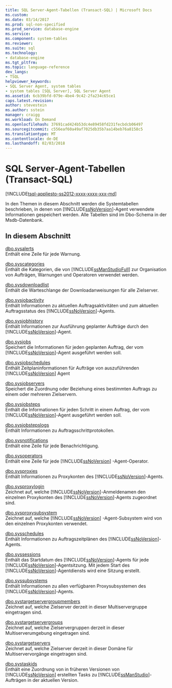```yaml
---
title: SQL Server-Agent-Tabellen (Transact-SQL) | Microsoft Docs
ms.custom: 
ms.date: 03/14/2017
ms.prod: sql-non-specified
ms.prod_service: database-engine
ms.service: 
ms.component: system-tables
ms.reviewer: 
ms.suite: sql
ms.technology:
- database-engine
ms.tgt_pltfrm: 
ms.topic: language-reference
dev_langs:
- TSQL
helpviewer_keywords:
- SQL Server Agent, system tables
- system tables [SQL Server], SQL Server Agent
ms.assetid: 6cb39bfd-079e-4be4-9c42-2fa234c65ce1
caps.latest.revision: 
author: stevestein
ms.author: sstein
manager: craigg
ms.workload: On Demand
ms.openlocfilehash: 37691cad424b53dc4e89458fd231fecbdcb06497
ms.sourcegitcommit: c556eaf60a49af7025db35b7aa14beb76a8158c5
ms.translationtype: MT
ms.contentlocale: de-DE
ms.lasthandoff: 02/03/2018
---
```

# <a name="sql-server-agent-tables-transact-sql"></a>SQL Server-Agent-Tabellen (Transact-SQL)
[!INCLUDE[tsql-appliesto-ss2012-xxxx-xxxx-xxx-md](../../includes/tsql-appliesto-ss2012-xxxx-xxxx-xxx-md.md)]

  In den Themen in diesem Abschnitt werden die Systemtabellen beschrieben, in denen von [!INCLUDE[ssNoVersion](../../includes/ssnoversion-md.md)]-Agent verwendete Informationen gespeichert werden. Alle Tabellen sind im Dbo-Schema in der Msdb-Datenbank.  
  
## <a name="in-this-section"></a>In diesem Abschnitt  
 [dbo.sysalerts](../../relational-databases/system-tables/dbo-sysalerts-transact-sql.md)  
 Enthält eine Zeile für jede Warnung.  
  
 [dbo.syscategories](../../relational-databases/system-tables/dbo-syscategories-transact-sql.md)  
 Enthält die Kategorien, die von [!INCLUDE[ssManStudioFull](../../includes/ssmanstudiofull-md.md)] zur Organisation von Aufträgen, Warnungen und Operatoren verwendet werden.  
  
 [dbo.sysdownloadlist](../../relational-databases/system-tables/dbo-sysdownloadlist-transact-sql.md)  
 Enthält die Warteschlange der Downloadanweisungen für alle Zielserver.  
  
 [dbo.sysjobactivity](../../relational-databases/system-tables/dbo-sysjobactivity-transact-sql.md)  
 Enthält Informationen zu aktuellen Auftragsaktivitäten und zum aktuellen Auftragsstatus des [!INCLUDE[ssNoVersion](../../includes/ssnoversion-md.md)]-Agents.  
  
 [dbo.sysjobhistory](../../relational-databases/system-tables/dbo-sysjobhistory-transact-sql.md)  
 Enthält Informationen zur Ausführung geplanter Aufträge durch den [!INCLUDE[ssNoVersion](../../includes/ssnoversion-md.md)]-Agent.  
  
 [dbo.sysjobs](../../relational-databases/system-tables/dbo-sysjobs-transact-sql.md)  
 Speichert die Informationen für jeden geplanten Auftrag, der vom [!INCLUDE[ssNoVersion](../../includes/ssnoversion-md.md)]-Agent ausgeführt werden soll.  
  
 [dbo.sysjobschedules](../../relational-databases/system-tables/dbo-sysjobschedules-transact-sql.md)  
 Enthält Zeitplaninformationen für Aufträge von auszuführenden [!INCLUDE[ssNoVersion](../../includes/ssnoversion-md.md)] Agent  
  
 [dbo.sysjobservers](../../relational-databases/system-tables/dbo-sysjobservers-transact-sql.md)  
 Speichert die Zuordnung oder Beziehung eines bestimmten Auftrags zu einem oder mehreren Zielservern.  
  
 [dbo.sysjobsteps](../../relational-databases/system-tables/dbo-sysjobsteps-transact-sql.md)  
 Enthält die Informationen für jeden Schritt in einem Auftrag, der vom [!INCLUDE[ssNoVersion](../../includes/ssnoversion-md.md)]-Agent ausgeführt werden soll.  
  
 [dbo.sysjobstepslogs](../../relational-databases/system-tables/dbo-sysjobstepslogs-transact-sql.md)  
 Enthält Informationen zu Auftragsschrittprotokollen.  
  
 [dbo.sysnotifications](../../relational-databases/system-tables/dbo-sysnotifications-transact-sql.md)  
 Enthält eine Zeile für jede Benachrichtigung.  
  
 [dbo.sysoperators](../../relational-databases/system-tables/dbo-sysoperators-transact-sql.md)  
 Enthält eine Zeile für jede [!INCLUDE[ssNoVersion](../../includes/ssnoversion-md.md)] -Agent-Operator.  
  
 [dbo.sysproxies](../../relational-databases/system-tables/dbo-sysproxies-transact-sql.md)  
 Enthält Informationen zu Proxykonten des [!INCLUDE[ssNoVersion](../../includes/ssnoversion-md.md)]-Agents.  
  
 [dbo.sysproxylogin](../../relational-databases/system-tables/dbo-sysproxylogin-transact-sql.md)  
 Zeichnet auf, welche [!INCLUDE[ssNoVersion](../../includes/ssnoversion-md.md)]-Anmeldenamen den einzelnen Proxykonten des [!INCLUDE[ssNoVersion](../../includes/ssnoversion-md.md)]-Agents zugeordnet sind.  
  
 [dbo.sysproxysubsystem](../../relational-databases/system-tables/dbo-sysproxysubsystem-transact-sql.md)  
 Zeichnet auf, welche [!INCLUDE[ssNoVersion](../../includes/ssnoversion-md.md)] -Agent-Subsystem wird von den einzelnen Proxykonten verwendet.  
  
 [dbo.sysschedules](../../relational-databases/system-tables/dbo-sysschedules-transact-sql.md)  
 Enthält Informationen zu Auftragszeitplänen des [!INCLUDE[ssNoVersion](../../includes/ssnoversion-md.md)]-Agents.  
  
 [dbo.syssessions](../../relational-databases/system-tables/dbo-syssessions-transact-sql.md)  
 Enthält das Startdatum des [!INCLUDE[ssNoVersion](../../includes/ssnoversion-md.md)]-Agents für jede [!INCLUDE[ssNoVersion](../../includes/ssnoversion-md.md)]-Agentsitzung. Mit jedem Start des [!INCLUDE[ssNoVersion](../../includes/ssnoversion-md.md)]-Agentdiensts wird eine Sitzung erstellt.  
  
 [dbo.syssubsystems](../../relational-databases/system-tables/dbo-sysproxysubsystem-transact-sql.md)  
 Enthält Informationen zu allen verfügbaren Proxysubsystemen des [!INCLUDE[ssNoVersion](../../includes/ssnoversion-md.md)]-Agents.  
  
 [dbo.systargetservergroupmembers](../../relational-databases/system-tables/dbo-systargetservergroupmembers-transact-sql.md)  
 Zeichnet auf, welche Zielserver derzeit in dieser Multiservergruppe eingetragen sind.  
  
 [dbo.systargetservergroups](../../relational-databases/system-tables/dbo-systargetservergroups-transact-sql.md)  
 Zeichnet auf, welche Zielservergruppen derzeit in dieser Multiserverumgebung eingetragen sind.  
  
 [dbo.systargetservers](../../relational-databases/system-tables/dbo-systargetservers-transact-sql.md)  
 Zeichnet auf, welche Zielserver derzeit in dieser Domäne für Multiservervorgänge eingetragen sind.  
  
 [dbo.systaskids](../../relational-databases/system-tables/dbo-systaskids-transact-sql.md)  
 Enthält eine Zuordnung von in früheren Versionen von [!INCLUDE[ssNoVersion](../../includes/ssnoversion-md.md)] erstellten Tasks zu [!INCLUDE[ssManStudio](../../includes/ssmanstudio-md.md)]-Aufträgen in der aktuellen Version.  
  
  
